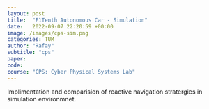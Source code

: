 ```yaml
---
layout: post
title:  "F1Tenth Autonomous Car - Simulation"
date:   2022-09-07 22:20:59 +00:00
image: /images/cps-sim.png
categories: TUM
author: "Rafay"
subtitle: "cps"
paper: 
code:
course: "CPS: Cyber Physical Systems Lab"
---
```


Implimentation and comparision of reactive navigation stratergies in simulation environmnet. 